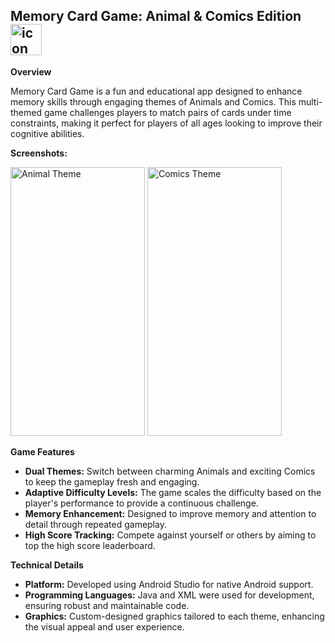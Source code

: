 <h2>Memory Card Game: Animal & Comics Edition <img src="https://github.com/Noam0/Memory-Card-Game/assets/your_icon" alt="icon" width="50" height="50"></h2>

<p><strong>Overview</strong></p>
<p>Memory Card Game is a fun and educational app designed to enhance memory skills through engaging themes of Animals and Comics. This multi-themed game challenges players to match pairs of cards under time constraints, making it perfect for players of all ages looking to improve their cognitive abilities.</p>

<p><strong>Screenshots:</strong></p>
<img src="https://github.com/Noam0/Memory-Card-Game/assets/animal_theme_screenshot" alt="Animal Theme" width="215" height="430">
<img src="https://github.com/Noam0/Memory-Card-Game/assets/comics_theme_screenshot" alt="Comics Theme" width="215" height="430">

<p><strong>Game Features</strong></p>
<ul>
  <li><strong>Dual Themes:</strong> Switch between charming Animals and exciting Comics to keep the gameplay fresh and engaging.</li>
  <li><strong>Adaptive Difficulty Levels:</strong> The game scales the difficulty based on the player's performance to provide a continuous challenge.</li>
  <li><strong>Memory Enhancement:</strong> Designed to improve memory and attention to detail through repeated gameplay.</li>
  <li><strong>High Score Tracking:</strong> Compete against yourself or others by aiming to top the high score leaderboard.</li>
</ul>

<p><strong>Technical Details</strong></p>
<ul>
  <li><strong>Platform:</strong> Developed using Android Studio for native Android support.</li>
  <li><strong>Programming Languages:</strong> Java and XML were used for development, ensuring robust and maintainable code.</li>
  <li><strong>Graphics:</strong> Custom-designed graphics tailored to each theme, enhancing the visual appeal and user experience.</li>
</ul>


